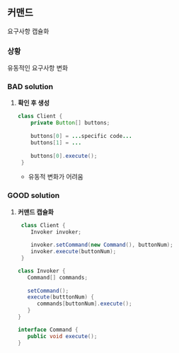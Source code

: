 ## 커맨드

요구사항 캡슐화

### 상황

유동적인 요구사항 변화

### BAD solution

1. **확인 후 생성**
   ```java
   class Client {
       private Button[] buttons;
       
       buttons[0] = ...specific code...
       buttons[1] = ...
       
       buttons[0].execute();
    }
   ```
   - 유동적 변화가 어려움

### GOOD solution

1. **커맨드 캡슐화**
   ```java
    class Client {
       Invoker invoker;
       
       invoker.setCommand(new Command(), buttonNum);
       invoker.execute(buttonNum);
    }
    ```
    
    ```java
    class Invoker {
       Command[] commands;
       
       setCommand();
       execute(butttonNum) {
          commands[buttonNum].execute();
       }
    }
    ```
    
    ```java
    interface Command {
       public void execute();
    }
    ```

